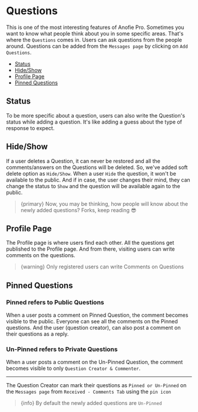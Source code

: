 # Questions

This is one of the most interesting features of Anofie Pro. Sometimes you want to know what people think about you in some specific areas. That's where the `Questions` comes in. Users can ask questions from the people around. Questions can be added from the `Messages page` by clicking on `Add Questions`.


- [Status](#Status)
- [Hide/Show](#Hide-Show)
- [Profile Page](#Profile-Page)
- [Pinned Questions](#Pinned-Questions)


<a name="Status"></a>
## Status

To be more specific about a question, users can also write the Question's status while adding a question. It's like adding a guess about the type of response to expect.


<a name="Hide-Show"></a>
## Hide/Show

If a user deletes a Question, it can never be restored and all the comments/answers on the Questions will be deleted. So, we've added soft delete option as `Hide/Show`. When a user `Hide` the question, it won't be available to the public. And if in case, the user changes their mind, they can change the status to `Show` and the question will be available again to the public.


> {primary} Now, you may be thinking, how people will know about the newly added questions? Forks, keep reading 😎


<a name="Profile-Page"></a>
## Profile Page

The Profile page is where users find each other. All the questions get published to the Profile page. And from there, visiting users can write comments on the questions.

> {warning} Only registered users can write Comments on Questions


<a name="Pinned-Questions"></a>
## Pinned Questions

### Pinned refers to Public Questions

When a user posts a comment on Pinned Question, the comment becomes visible to the public. Everyone can see all the comments on the Pinned questions. And the user (question creator), can also post a comment on their questions as a reply.

### Un-Pinned refers to Private Questions

When a user posts a comment on the Un-Pinned Question, the comment becomes visible to only `Question Creator & Commenter`. 

---

The Question Creator can mark their questions as `Pinned or Un-Pinned` on the `Messages page` from `Received - Comments Tab` using the `pin icon` <larecipe-badge type="primary" circle icon="fa fa-thumbtack"></larecipe-badge>


> {info} By default the newly added questions are `Un-Pinned`
